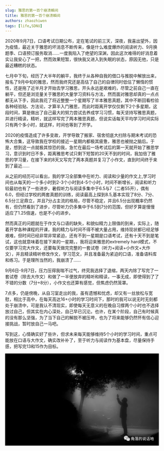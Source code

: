 ```yaml
---
slug: 雅思的第一百个崩溃瞬间
title: 雅思的第一百个崩溃瞬间
authors: zhaozhiwen
tags: [life,SDNU]
---
```


2020年9月7日，口语考试日期公布，定在笔试的前三天，深夜，我喜出望外，因为疫情，最近关于雅思的坏消息不断传来，像是什么难度爆炸的阅读听力、9月换题季、口语预订服务取消……一度我陷入了绝望的深渊，因此这次难得的好消息着实让我安心了一把，然而效果短暂，很快我又进入到失眠的状态，原因无他，只是最近糟糕的状态。
<!-- truncate -->

七月中下旬，经历了大半年的躺平，我终于从各种自我的借口与推脱中解放出来，报名了9月中旬的雅思，然而我终究还是高估了自己的自律同时低估了懒惰的惯性，还是拖了近半月才开始去学习雅思，开头永远是艰难的，尽管之前自己一直在躺平，但还是浏览量关于雅思的大量学习资料与方法，然而面对雅思却真的一点点都无从下手，因此我花了将近整整一个星期写了半本雅思真题，其中不断回看检验各种经验贴、方法论，才算半入门雅思，而此时距离开学仅仅剩下2个多星期，这段时间，算是做出了自己最大的努力尝试去养成学习习惯，每天坚持写雅思真题，并进行精读，精听，就这样写完了两本雅思真题，但说实话每天平均学习时间实际只有两个多小时，就这样，时间也等到了开学。

2020的疫情造成了许多变故，开学导致了搬家、宿舍彻底大扫除与期末考试的恐怖大合集，这导致我在学校的接近一星期内都极其疲惫，雅思也被抛之脑后。于是，想到这一点就极其惊恐的我，急忙在最后一场考试后的第一天就开始了雅思学习，意识到时日不多，距离雅思考试只剩下短暂的20天不到的时间，我加倍了雅思的学习量，在接下来的8天又写完了两本真题并复习了小作文，直到时间终于来到了最近……

从之前的经历可以看出，我的学习全部集中在听力、阅读和少量的作文上,学习时间也从每天的一个多小时到2-3个小时到4-5个小时，时间不断增长，阅读和听力较最初也有了一些进步，暑假听力与阅读多集中于6.5与7（二者55开），偶有6.0，但经过学校的两套真题的训练，阅读最高上探到8.5,基本实现了8分、7分、6.5分三足鼎立，并且7分占主流的格局，尽管不稳定，并且6.5分出现概率仍然有，但仍然看到了进步，尽管听力仍多集中于6.5到7分的范围，但好歹算是慢慢适应了1.25倍速，也是不小的进步。

然而真正的问题就在于作文与口语的缺失，和貌似精力上限值的到来，实际上，随着开学各种课程的开课，我的精力与时间不得不被大量占用，维持现状都已经足够艰难，但时间已经非常非常紧迫，还有不到一星期是口语考试，还有十天不到是笔试，这也就意味着在接下来的一星期，，我将迎来雅思的extremely hard模式，不仅要学习完大作文，还要每天做完完整的一套试卷（听力+阅读+小作文+大作文），并且精读精听修改作文，学习范文，并且准备最为紧迫的口语，准备语料库和练习。于是理所当然的，我崩溃了……

9月6日-9月7日，压力压得我喘不过气，终究我选择了退缩，两天内除了写完了一套试卷（除去大作文）和做了一半便放弃的精听和精读，一事无成，即使得到了了不错的分数（7分+8分），小作文也还算有感觉，但焦虑仍然笼罩。

7点多，仍是傍晚，从自习室走出的我，虽有遗憾和忧虑，却又有一丝放松与宽慰，相比于高中，在每天高达16+小时的学习时间下，那时的我可以说无时无刻都处于崩溃中，可是我认不清现实，即使每天无意义的在晚自习撑两个小时也不选择放过自己，但其实在内心深处，自己早已沉沦。也许，在某个阶段，自己有时候真的没有那么坚强，为了当下自己的解脱不被压垮，也为了将来能够仍然怀有信心迎接挑战，暂时放自己一马吧。

写到这，心情确实好了些许，但求未来每天能够维持5个小时的学习时间，重点可能放在口语与大作文，确实改补补了，至于听力与阅读作为基本盘，尽量保持手感，把写完13和15作为目标。

![6401](assets/6401.jpg)